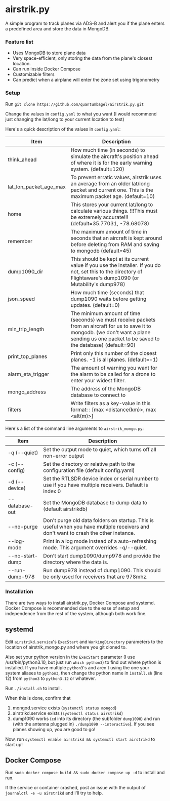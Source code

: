 # airstrik.py

A simple program to track planes via ADS-B and alert you if the plane enters a predefined area and store the data in MongoDB.


### Feature list
* Uses MongoDB to store plane data
* Very space-efficient, only storing the data from the plane's closest location.
* Can run inside Docker Compose
* Customizable filters
* Can predict when a airplane will enter the zone set using trigonometry 
### Setup

Run `git clone https://github.com/quantumbagel/airstrik.py.git`

Change the values in `config.yaml` to what you want (I would recommend just changing the lat/long to your current location to test)

Here's a quick description of the values in `config.yaml`:

| Item                       | Description                                                                                                                                                                                        |
|----------------------------|----------------------------------------------------------------------------------------------------------------------------------------------------------------------------------------------------|
| think_ahead                | How much time (in seconds) to simulate the aircraft's position ahead of where it is for the early warning system. (default=120)                                                                    |
| lat_lon_packet_age_max     | To prevent erratic values, airstrik uses an average from an older lat/long packet and current one. This is the maximum packet age. (default=10)                                                    |
| home                       | This stores your current lat/long to calculate various things. !!!This must be extremely accurate!!! (default=35.77031, -78.68078)                                                                 |              
| remember                   | The maximum amount of time in seconds that an aircraft is kept around before deleting from RAM and saving to mongodb (default=45)                                                                  |
| dump1090_dir               | This should be kept at its current value if you use the installer. If you do not, set this to the directory of Flightaware's dump1090  (or Mutability's dump978)                                   |
| json_speed                 | How much time (seconds) that dump1090 waits before getting updates. (default=0)                                                                                                                    |
| min_trip_length            | The minimum amount of time (seconds) we must receive packets from an aircraft for us to save it to mongodb. (we don't want a plane sending us one packet to be saved to the database) (default=90) |
| print_top_planes           | Print only this number of the closest planes. -1 is all planes. (default=-1)                                                                                                                       |
| alarm_eta_trigger          | The amount of warning you want for the alarm to be called for a drone to enter your widest filter.|
|mongo_address| The address of the MongoDB database to connect to|
|filters| Write filters as a key-value in this format: <name>: [max <distance(km)>, max <alt(m)>]|

Here's a list of the command line arguments to `airstrik_mongo.py`:

|Item|Description|
|--------------|-----------|
|-q (--quiet)| Set the output mode to quiet, which turns off all non-error output |
|-c (--config) <FILE>| Set the directory or relative path to the configuration file (default config.yaml)|
|-d (--device) <DEVICE>| Set the RTLSDR device index or serial number to use if you have multiple receivers. Default is index 0|
|--database-out <DATABASE>| Set the MongoDB database to dump data to (default airstrikdb)|
|--no-purge| Don't purge old data folders on startup. This is useful when you have multiple receivers and don't want to crash the other instance.|
|--log-mode|Print in a log mode instead of a auto-refreshing mode. This argument overrides -q/--quiet.                                           |
|--no-start-dump| Don't start dump1090/dump978 and provide the directory where the data is.                                                      |
|--run-dump-978| Run dump978 instead of dump1090. This should be only used for receivers that are 978mhz.|


### Installation
There are two ways to install airstrik.py, Docker Compose and systemd. Docker Compose is recommended due to the ease of setup and independence from the rest of the system, although both work fine.

## systemd

Edit `airstrikd.service`'s `ExecStart` and `WorkingDirectory` parameters to the location of airstrik_mongo.py and 
where you git cloned to.

Also set your python version in the `ExecStart` parameter (I use /usr/bin/python3.10, but just run `which python3`) to find out where python is installed. If you have multiple `python3`'s and aren't using the one your system aliases to `python3`, then change the python name in `install.sh` (line 12) from `python3` to `python3.12` or whatever.

Run `./install.sh` to install.

When this is done, confirm that 

1. mongod.service exists (`systemctl status mongod`)
2. airstrikd.service exists (`systemctl status airstrikd`)
3. dump1090 works (`cd` into its directory (the subfolder `dump1090`) and run (with the antenna plugged in) `./dump1090 --interactive`). If you see planes showing up, you are good to go!


Now, run `systemctl enable airstrikd && systemctl start airstrikd` to start up!


## Docker Compose

Run `sudo docker compose build && sudo docker compose up -d` to install and run.


If the service or container crashed, post an issue with the output of `journalctl -e -u airstrikd` and I'll try to help.
